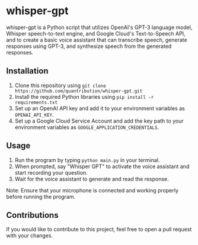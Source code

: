 # whisper-gpt

whisper-gpt is a Python script that utilizes OpenAI's GPT-3 language model, Whisper speech-to-text engine, and Google Cloud's Text-to-Speech API, and to create a basic voice assistant that can transcribe speech, generate responses using GPT-3, and synthesize speech from the generated responses. 

## Installation
1. Clone this repository using `git clone https://github.com/quantribution/whisper-gpt.git`
2. Install the required Python libraries using `pip install -r requirements.txt`
3. Set up an OpenAI API key and add it to your environment variables as `OPENAI_API_KEY`. 
4. Set up a Google Cloud Service Account and add the key path to your environment variables as `GOOGLE_APPLICATION_CREDENTIALS`. 

## Usage
1. Run the program by typing `python main.py` in your terminal.
2. When prompted, say "Whisper GPT" to activate the voice assistant and start recording your question.
3. Wait for the voice assistant to generate and read the response.

Note: Ensure that your microphone is connected and working properly before running the program.

## Contributions
If you would like to contribute to this project, feel free to open a pull request with your changes.
